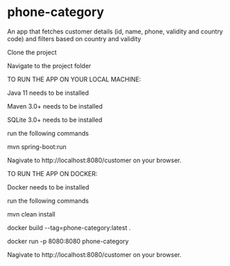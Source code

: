 # phone-category
An app that fetches customer details (id, name, phone, validity and country code) and filters based on country and validity


Clone the project


Navigate to the project folder


TO RUN THE APP ON YOUR LOCAL MACHINE:

Java 11 needs to be installed

Maven 3.0+ needs to be installed

SQLite 3.0+ needs to be installed


run the following commands

mvn spring-boot:run

Nagivate to http://localhost:8080/customer on your browser.

TO RUN THE APP ON DOCKER:

Docker needs to be installed

run the following commands

mvn clean install

docker build --tag=phone-category:latest .

docker run -p 8080:8080 phone-category

Nagivate to http://localhost:8080/customer on your browser.
